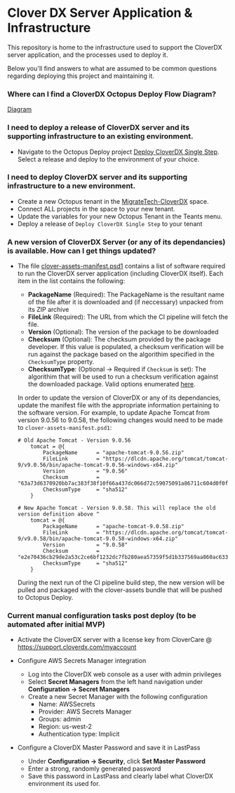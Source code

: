 # Clover DX Server Application &  Infrastructure
This repository is home to the infrastructure used to support the CloverDX server application, and the processes used to deploy it.

Below you'll find answers to what are assumed to be common questions regarding deploying this project and maintaining it.

### Where can I find a CloverDX Octopus Deploy Flow Diagram?
[Diagram](https://lucid.app/lucidchart/78662cca-5751-4deb-8979-a73e3303664c/edit?invitationId=inv_c8292159-99cb-4f87-a4b5-d63542d91be1)

### I need to deploy a release of CloverDX server and its supporting infrastructure to an existing environment.
- Navigate to the Octopus Deploy project [Deploy CloverDX Single Step](https://octopus.filevinedev.com/app#/Spaces-243/projects/deploy-cloverdx-single-step/deployments). Select a release and deploy to the environment of your choice.

### I need to deploy CloverDX server and its supporting infrastructure to a new environment.
- Create a new Octopus tenant in the [MigrateTech-CloverDX](https://octopus.filevinedev.com/app#/Spaces-243/tenants) space.
- Connect ALL projects in the space to your new tenant.
- Update the variables for your new Octopus Tenant in the Teants menu.
- Deploy a release of `Deploy CloverDX Single Step` to your tenant


### A new version of CloverDX Server (or any of its dependancies) is available. How can I get things updated?
* The file [clover-assets-manifest.psd1](clover-assets-manifest.psd1) contains a list of software required to run the  CloverDX server application (including CloverDX itself). Each item in the list contains the following:
    - **PackageName** (Required): The PackageName is the resultant name of the file after it is downloaded and (if neccessary) unpacked from its ZIP archive
    - **FileLink** (Required): The URL from which the CI pipeline will fetch the file.
    - **Version** (Optional): The version of the package to be downloaded
    - **Checksum** (Optional): The checksum provided by the package developer. If this value is populated, a checksum verification will be run against the package based on the algorithim specified in the `ChecksumType` property.
    - **ChecksumType**: (Optional -> Required if `Checksum` is set): The algorithim that will be used to run a checksum verification against the downloaded package. Valid options enumerated [here](https://docs.microsoft.com/en-us/powershell/module/microsoft.powershell.utility/get-filehash?view=powershell-5.1#parameters).


    In order to update the version of CloverDX or any of its dependancies, update the manifest file with the appropriate information pertaining to the software version. For example, to update Apache Tomcat from version 9.0.56 to 9.0.58, the following changes would need to be made to `clover-assets-manifest.psd1`:
    
    ```
    # Old Apache Tomcat - Version 9.0.56
        tomcat = @{
            PackageName      = "apache-tomcat-9.0.56.zip"
            FileLink         = "https://dlcdn.apache.org/tomcat/tomcat-9/v9.0.56/bin/apache-tomcat-9.0.56-windows-x64.zip"
            Version          = "9.0.56"
            Checksum         = "63a73d6370920bb7ac383f38f10f66a437dc066d72c59075091a86711c604d0f0ffd917379251a0a5d3caafee3c4e15e21643194d4fb887722920c7afbec23ad"
            ChecksumType     = "sha512"
        }

    # New Apache Tomcat - Version 9.0.58. This will replace the old version definition above ^
        tomcat = @{
            PackageName      = "apache-tomcat-9.0.58.zip"
            FileLink         = "https://dlcdn.apache.org/tomcat/tomcat-9/v9.0.58/bin/apache-tomcat-9.0.58-windows-x64.zip"
            Version          = "9.0.58"
            Checksum         = "e2e70436cb29de2a53c2ce6bf1232dc7fb280aea57359f5d1b337569aa860ac6339e9ea847d597e9cfd93240e2daa36329c66e65f024129da9f67b1b6c24bf39"
            ChecksumType     = "sha512"
        }
    ```

    During the next run of the CI pipeline build step, the new version will be pulled and packaged with the clover-assets bundle that will be pushed to Octopus Deploy.

### Current manual configuration tasks post deploy (to be automated after initial MVP)

- Activate the CloverDX server with a license key from CloverCare @ https://support.cloverdx.com/myaccount

- Configure AWS Secrets Manager integration
    - Log into the CloverDX web console as a user with admin privileges
    - Select **Secret Managers** from the left hand navigation under **Configuration -> Secret Managers**
    - Create a new Secret Manager with the following configuration
      - Name: AWSSecrets
      - Provider: AWS Secrets Manager
      - Groups: admin
      - Region: us-west-2
      - Authentication type: Implicit

- Configure a CloverDX Master Password and save it in LastPass
    - Under **Configuration -> Security**, click **Set Master Password**
    - Enter a strong, randomly generated password
    - Save this password in LastPass and clearly label what CloverDX environment its used for.
